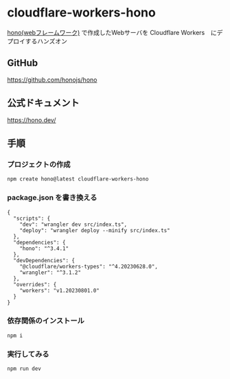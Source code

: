# cloudflare-workers-hono

[hono(webフレームワーク)](https://github.com/honojs/hono) で作成したWebサーバを Cloudflare Workers　にデプロイするハンズオン

## GitHub

<https://github.com/honojs/hono>

## 公式ドキュメント

<https://hono.dev/>

## 手順

### プロジェクトの作成

```:shell
npm create hono@latest cloudflare-workers-hono
```

### package.json を書き換える

```:json
{
  "scripts": {
    "dev": "wrangler dev src/index.ts",
    "deploy": "wrangler deploy --minify src/index.ts"
  },
  "dependencies": {
    "hono": "^3.4.1"
  },
  "devDependencies": {
    "@cloudflare/workers-types": "^4.20230628.0",
    "wrangler": "^3.1.2"
  },
  "overrides": {
    "workers": "v1.20230801.0"
  }
}
```

### 依存関係のインストール

```:shell
npm i
```

### 実行してみる

```:shell
npm run dev
```
